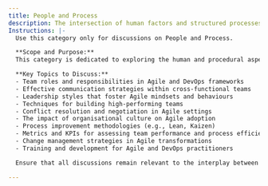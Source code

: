 ```yaml
---
title: People and Process
description: The intersection of human factors and structured processes in technology and product development.
Instructions: |-
  Use this category only for discussions on People and Process.

  **Scope and Purpose:**  
  This category is dedicated to exploring the human and procedural aspects of Agile methodologies, DevOps practices, and business agility. It aims to facilitate discussions that enhance team dynamics, improve collaboration, and optimise workflows within organisations. The focus is on how people interact with processes to drive successful outcomes in Agile environments.

  **Key Topics to Discuss:**
  - Team roles and responsibilities in Agile and DevOps frameworks
  - Effective communication strategies within cross-functional teams
  - Leadership styles that foster Agile mindsets and behaviours
  - Techniques for building high-performing teams
  - Conflict resolution and negotiation in Agile settings
  - The impact of organisational culture on Agile adoption
  - Process improvement methodologies (e.g., Lean, Kaizen)
  - Metrics and KPIs for assessing team performance and process efficiency
  - Change management strategies in Agile transformations
  - Training and development for Agile and DevOps practitioners

  Ensure that all discussions remain relevant to the interplay between people and processes, contributing to a deeper understanding of how these elements can be aligned for enhanced organisational agility.

---
```


